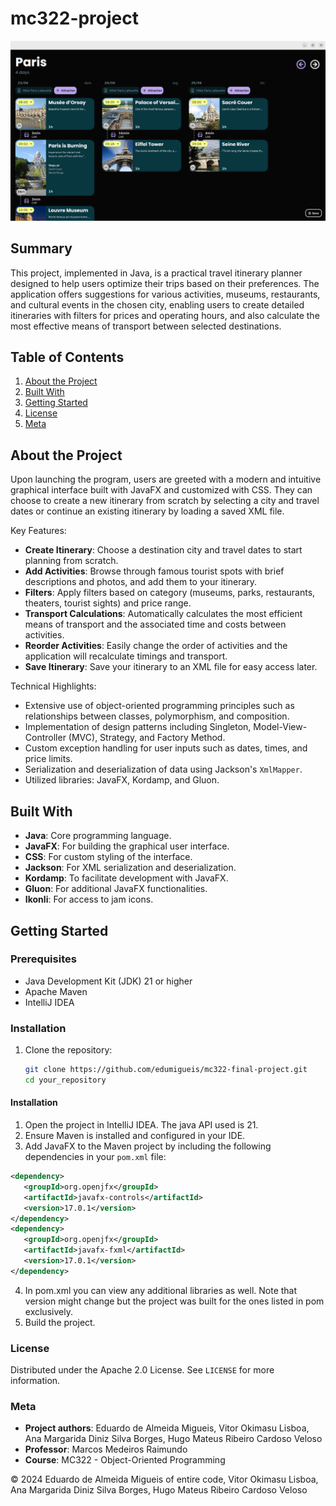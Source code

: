 # mc322-project
![Example Image](repo/image2.png)

## Summary
This project, implemented in Java, is a practical travel itinerary planner designed to help users optimize their trips based on their preferences. The application offers suggestions for various activities, museums, restaurants, and cultural events in the chosen city, enabling users to create detailed itineraries with filters for prices and operating hours, and also calculate the most effective means of transport between selected destinations.

## Table of Contents
1. [About the Project](#about-the-project)
2. [Built With](#built-with)
3. [Getting Started](#getting-started)
4. [License](#license)
5. [Meta](#meta)

## About the Project
Upon launching the program, users are greeted with a modern and intuitive graphical interface built with JavaFX and customized with CSS. They can choose to create a new itinerary from scratch by selecting a city and travel dates or continue an existing itinerary by loading a saved XML file.

Key Features:
- **Create Itinerary**: Choose a destination city and travel dates to start planning from scratch.
- **Add Activities**: Browse through famous tourist spots with brief descriptions and photos, and add them to your itinerary.
- **Filters**: Apply filters based on category (museums, parks, restaurants, theaters, tourist sights) and price range.
- **Transport Calculations**: Automatically calculates the most efficient means of transport and the associated time and costs between activities.
- **Reorder Activities**: Easily change the order of activities and the application will recalculate timings and transport.
- **Save Itinerary**: Save your itinerary to an XML file for easy access later.

Technical Highlights:
- Extensive use of object-oriented programming principles such as relationships between classes, polymorphism, and composition.
- Implementation of design patterns including Singleton, Model-View-Controller (MVC), Strategy, and Factory Method.
- Custom exception handling for user inputs such as dates, times, and price limits.
- Serialization and deserialization of data using Jackson's `XmlMapper`.
- Utilized libraries: JavaFX, Kordamp, and Gluon.

## Built With
- **Java**: Core programming language.
- **JavaFX**: For building the graphical user interface.
- **CSS**: For custom styling of the interface.
- **Jackson**: For XML serialization and deserialization.
- **Kordamp**: To facilitate development with JavaFX.
- **Gluon**: For additional JavaFX functionalities.
- **Ikonli**: For access to jam icons.

## Getting Started
### Prerequisites
- Java Development Kit (JDK) 21 or higher
- Apache Maven
- IntelliJ IDEA

### Installation
1. Clone the repository:
   ```sh
   git clone https://github.com/edumigueis/mc322-final-project.git
   cd your_repository
#### Installation
1. Open the project in IntelliJ IDEA. The java API used is 21.
2. Ensure Maven is installed and configured in your IDE.
3. Add JavaFX to the Maven project by including the following dependencies in your `pom.xml` file:
 ```xml
<dependency>
	<groupId>org.openjfx</groupId>
	<artifactId>javafx-controls</artifactId>
	<version>17.0.1</version>
</dependency>
<dependency> 
	<groupId>org.openjfx</groupId> 
	<artifactId>javafx-fxml</artifactId>
	<version>17.0.1</version>
</dependency>
```
4. In pom.xml you can view any additional libraries as well. Note that version might change but the project was built for the ones listed in pom exclusively.
5. Build the project.

### License

Distributed under the Apache 2.0 License. See `LICENSE` for more information.

### Meta

-   **Project authors**: Eduardo de Almeida Migueis, Vitor Okimasu Lisboa, Ana Margarida Diniz Silva Borges, Hugo Mateus Ribeiro Cardoso Veloso
-   **Professor**: Marcos Medeiros Raimundo
-   **Course**: MC322 - Object-Oriented Programming

© 2024 Eduardo de Almeida Migueis of entire code, Vitor Okimasu Lisboa, Ana Margarida Diniz Silva Borges, Hugo Mateus Ribeiro Cardoso Veloso